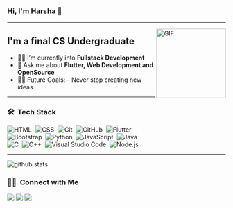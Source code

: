 ### Hi, I'm Harsha 👋 
---
<img align ="right" alt="GIF" height="160px" src="https://media.giphy.com/media/du3J3cXyzhj75IOgvA/giphy.gif" />

## I'm a final CS Undergraduate

- 👨‍💻 I’m currently into <strong>Fullstack Development</strong>
- 💬 Ask me about <strong>Flutter, Web Development and OpenSource</strong>
- 💪🏼 Future Goals: - Never stop creating new ideas.


---

### 🛠 &nbsp;Tech Stack

![HTML](https://img.shields.io/badge/-HTML-05122A?style=flat&logo=HTML5)&nbsp;
![CSS](https://img.shields.io/badge/-CSS-05122A?style=flat&logo=CSS3&logoColor=1572B6)&nbsp;
![Git](https://img.shields.io/badge/-Git-05122A?style=flat&logo=git)&nbsp;
![GitHub](https://img.shields.io/badge/-GitHub-05122A?style=flat&logo=github)&nbsp;
![Flutter](https://img.shields.io/badge/-Flutter-05122A?style=flat&logo=flutter)\
![Bootstrap](https://img.shields.io/badge/-Bootstrap-05122A?style=flat&logo=bootstrap&logoColor=563D7C)&nbsp;
![Python](https://img.shields.io/badge/-Python-05122A?style=flat&logo=python)&nbsp;
![JavaScript](https://img.shields.io/badge/-JavaScript-05122A?style=flat&logo=javascript)&nbsp;
![Java](https://img.shields.io/badge/-Java-05122A?style=flat&logo=Java&logoColor=FFA518)\
![C](https://img.shields.io/badge/-C-05122A?style=flat&logo=C&logoColor=A8B9CC)&nbsp;
![C++](https://img.shields.io/badge/-C++-05122A?style=flat&logo=C%2B%2B&logoColor=00599C)&nbsp;
![Visual Studio Code](https://img.shields.io/badge/-Visual%20Studio%20Code-05122A?style=flat&logo=visual-studio-code&logoColor=007ACC)&nbsp;
![Node.js](https://img.shields.io/badge/-Node.js-05122A?style=flat&logo=node.js)&nbsp;

---
<img align="center" src="https://github-readme-stats.vercel.app/api?username=Harshak50&show_icons=true&include_all_commits=true&theme=blue-white&count_private=true" alt="github stats">


<h3> 🤝🏻 &nbsp;Connect with Me </h3>

<p align="left">
<a href="https://harshak50.netlify.app"><img src="https://img.shields.io/badge/-harshak.me-3423A6?style=flat-square&logo=Google-Chrome&logoColor=white"/></a>
<a href="https://www.linkedin.com/in/harsha-vardhan-213ba3184/"><img src="https://img.shields.io/badge/-Harsha%20Vardhan-0077B5?style=flat-square&logo=Linkedin&logoColor=white"/></a>
<a href="kondapuramharsha@gmail.com"><img src="https://img.shields.io/badge/-kondapuramharsha@gmail.com-D14836?style=flat-square&logo=Gmail&logoColor=white"/></a>

<br />
